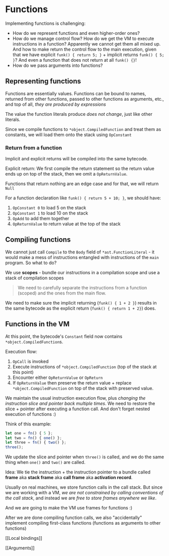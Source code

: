 # Functions

Implementing functions is challenging:

- How do we represent functions and even higher-order ones?
- How do we manage control flow? How do we get the VM to execute instructions in a function? Apparently we cannot get them all mixed up. And how to make return the control flow to the main execution, given that we have explicit `funk() { return 5; }` + implicit returns `funk() { 5; }`? And even a function that does not return at all `funk() {}`!
- How do we pass arguments into functions?

## Representing functions

Functions are essentially values. Functions can be bound to names, returned from other functions, passed to other functions as arguments, etc., and top of all, _they are produced by expressions_

The value the function literals produce _does not change_, just like other literals.

Since we compile functions to `*object.CompiledFunction` and treat them as constants, we will load them onto the stack using `OpConstant`

### Return from a function

Implicit and explicit returns will be compiled into the same bytecode.

Explicit return: We first compile the return statement so the return value ends up on top of the stack, then we omit a `OpReturnValue`.

Functions that return nothing are an edge case and for that, we will return `Null`

For a function declaration like `funk() { return 5 + 10; }`, we should have:

1. `OpConstant 0` to load 5 on the stack
2. `OpConstant 1` to load 10 on the stack
3. `OpAdd` to add them together
4. `OpReturnValue` to return value at the top of the stack

## Compiling functions

We cannot just call `Compile` to the `Body` field of `*ast.FunctionLiteral` - it would make a mess of instructions entangled with instructions of the `main` program. So what to do?

We use **scopes** - bundle our instructions in a compilation scope and use a stack of compilation scopes

> We need to carefully separate the instructions from a function (scoped) and the ones from the main flow.

We need to make sure the implicit returning (`funk() { 1 + 2 }`) results in the same bytecode as the explicit return (`funk() { return 1 + 2}`) does.

## Functions in the VM

At this point, the bytecode's `Constant` field now contains `*object.CompiledFunction`s.

Execution flow:

1. `OpCall` is invoked
2. Execute instructions of `*object.CompiledFunction` (top of the stack at this point)
3. Encounter either `OpReturnValue` or `OpReturn`
4. If `OpReturnValue` then preserve the return value + replace `*object.CompiledFunction` on top of the stack with preserved value.

We maintain the usual instruction execution flow, plus _changing the instruction slice and pointer back multiple times_. We need to restore the slice + pointer after executing a function call. And don't forget nested execution of functions :)

Think of this example:

```js
let one = fn() { 5 };
let two = fn() { one() };
let three = fn() { two() };
three();
```

We update the slice and pointer when `three()` is called, and we do the same thing when `one()` and `two()` are called.

Idea: We tie the instruction + the instruction pointer to a bundle called **frame** aka **stack frame** aka **call frame** aka **activation record**.

Usually on real machines, we store function calls in the call stack. But since we are working with a VM, _we are not constrained by calling conventions of the call stack_, and instead we are _free to store frames anywhere we like_.

And we are going to make the VM use frames for functions :)

After we are done compiling function calls, we also "accidentally" implement compiling first-class functions (functions as arguments to other functions)

[[Local bindings]]

[[Arguments]]
